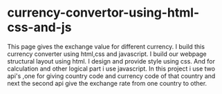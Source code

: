 # currency-convertor-using-html-css-and-js
This page gives the exchange value for different currency.
I build this currency converter using html,css and javascript.
I build our webpage structural layout using html.
I design and provide style using css.
And for calculation and other logical part i use javascript.
In this project i use two api's ,one for giving country code and currency code of that country and next the second api give the exchange rate from one country  to other.


